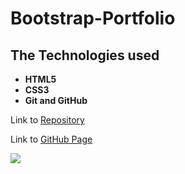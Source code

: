 # Bootstrap-Portfolio





## The Technologies used

- **HTML5**
- **CSS3**
- **Git and GitHub**

<p>Link to  <a href="https://github.com/D-Tsonev/myPortfolio">Repository</a><p>

<p>Link to  <a href="https://d-tsonev.github.io/myPortfolio/">GitHub Page</a><p>


![](./assets/images/screencapture.png)